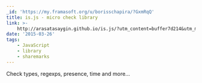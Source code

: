 ```yaml
---
_id: 'https://my.framasoft.org/u/borisschapira/?GxmRqQ'
title: is.js - micro check library
link: >-
    http://arasatasaygin.github.io/is.js/?utm_content=buffer7d214&utm_medium=social&utm_source=twitter.com&utm_campaign=buffer
date: '2015-03-26'
tags:
    - JavaScript
    - library
    - sharemarks
---
```


<div class="markdown"><p>Check types, regexps, presence, time and more...
</p></div>
